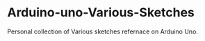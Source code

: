 # Arduino-uno-Various-Sketches


Personal collection of Various sketches refernace on Arduino Uno.

         


